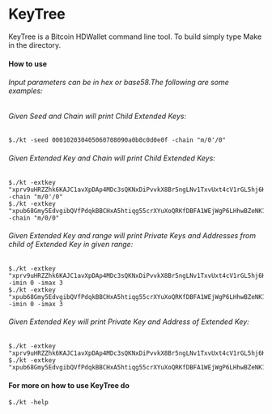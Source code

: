 KeyTree
===========

KeyTree is a Bitcoin HDWallet command line tool. To build simply type Make in the directory.

#### How to use

###### Input parameters can be in hex or base58.The following are some examples:

###### Given Seed and Chain will print Child Extended Keys:
    $./kt -seed 000102030405060708090a0b0c0d0e0f -chain "m/0'/0"

###### Given Extended Key and Chain will print Child Extended Keys:
    $./kt -extkey "xprv9uHRZZhk6KAJC1avXpDAp4MDc3sQKNxDiPvvkX8Br5ngLNv1TxvUxt4cV1rGL5hj6KCesnDYUhd7oWgT11eZG7XnxHrnYeSvkzY7d2bhkJ7" -chain "m/0'/0"
    $./kt -extkey "xpub68Gmy5EdvgibQVfPdqkBBCHxA5htiqg55crXYuXoQRKfDBFA1WEjWgP6LHhwBZeNK1VTsfTFUHCdrfp1bgwQ9xv5ski8PX9rL2dZXvgGDnw" -chain "m/0/0"

###### Given Extended Key and range will print Private Keys and Addresses from child of Extended Key in given range:
    $./kt -extkey "xprv9uHRZZhk6KAJC1avXpDAp4MDc3sQKNxDiPvvkX8Br5ngLNv1TxvUxt4cV1rGL5hj6KCesnDYUhd7oWgT11eZG7XnxHrnYeSvkzY7d2bhkJ7" -imin 0 -imax 3
    $./kt -extkey "xpub68Gmy5EdvgibQVfPdqkBBCHxA5htiqg55crXYuXoQRKfDBFA1WEjWgP6LHhwBZeNK1VTsfTFUHCdrfp1bgwQ9xv5ski8PX9rL2dZXvgGDnw" -imin 0 -imax 3

###### Given Extended Key will print Private Key and Address of Extended Key:
    $./kt -extkey "xprv9uHRZZhk6KAJC1avXpDAp4MDc3sQKNxDiPvvkX8Br5ngLNv1TxvUxt4cV1rGL5hj6KCesnDYUhd7oWgT11eZG7XnxHrnYeSvkzY7d2bhkJ7"
    $./kt -extkey "xpub68Gmy5EdvgibQVfPdqkBBCHxA5htiqg55crXYuXoQRKfDBFA1WEjWgP6LHhwBZeNK1VTsfTFUHCdrfp1bgwQ9xv5ski8PX9rL2dZXvgGDnw"

#### For more on how to use KeyTree do
    $./kt -help